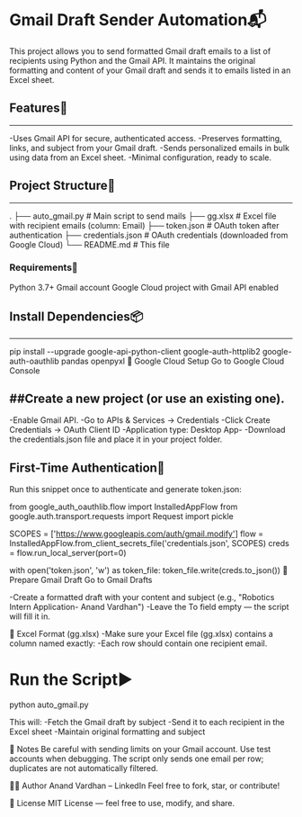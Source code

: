 # Gmail Draft Sender Automation📬
This project allows you to send formatted Gmail draft emails to a list of recipients using Python and the Gmail API. It maintains the original formatting and content of your Gmail draft and sends it to emails listed in an Excel sheet.

## Features🚀
---
-Uses Gmail API for secure, authenticated access.
-Preserves formatting, links, and subject from your Gmail draft.
-Sends personalized emails in bulk using data from an Excel sheet.
-Minimal configuration, ready to scale.

## Project Structure📁
---
.
├── auto_gmail.py          # Main script to send mails
├── gg.xlsx                # Excel file with recipient emails (column: Email)
├── token.json             # OAuth token after authentication
├── credentials.json       # OAuth credentials (downloaded from Google Cloud)
└── README.md              # This file
### Requirements🧰
Python 3.7+
Gmail account
Google Cloud project with Gmail API enabled

## Install Dependencies📦
---
pip install --upgrade google-api-python-client google-auth-httplib2 google-auth-oauthlib pandas openpyxl
🔑 Google Cloud Setup
Go to Google Cloud Console

##Create a new project (or use an existing one).
---
-Enable Gmail API.
-Go to APIs & Services → Credentials
-Click Create Credentials → OAuth Client ID
-Application type: Desktop App-
-Download the credentials.json file and place it in your project folder.

## First-Time Authentication🔐
Run this snippet once to authenticate and generate token.json:

from google_auth_oauthlib.flow import InstalledAppFlow
from google.auth.transport.requests import Request
import pickle

SCOPES = ['https://www.googleapis.com/auth/gmail.modify']
flow = InstalledAppFlow.from_client_secrets_file('credentials.json', SCOPES)
creds = flow.run_local_server(port=0)

with open('token.json', 'w') as token_file:
    token_file.write(creds.to_json())
📝 Prepare Gmail Draft
Go to Gmail Drafts

-Create a formatted draft with your content and subject (e.g., "Robotics Intern Application- Anand Vardhan")
-Leave the To field empty — the script will fill it in.

📄 Excel Format (gg.xlsx)
-Make sure your Excel file (gg.xlsx) contains a column named exactly:
-Each row should contain one recipient email.

# Run the Script▶️

python auto_gmail.py

This will:
-Fetch the Gmail draft by subject
-Send it to each recipient in the Excel sheet
-Maintain original formatting and subject

🛑 Notes
Be careful with sending limits on your Gmail account.
Use test accounts when debugging.
The script only sends one email per row; duplicates are not automatically filtered.

👨‍💻 Author
Anand Vardhan – LinkedIn
Feel free to fork, star, or contribute!

🧾 License
MIT License — feel free to use, modify, and share.

